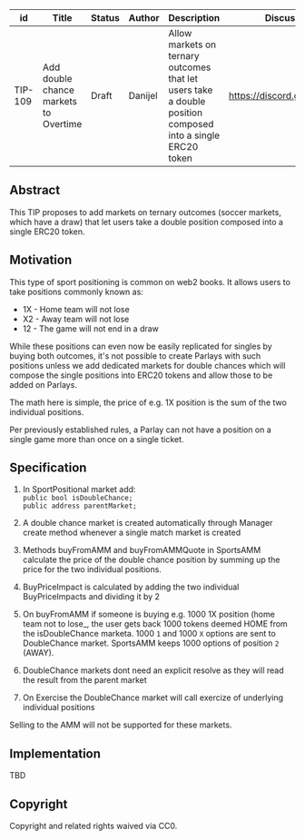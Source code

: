 | id | Title | Status | Author | Description | Discussions to | Created |
| ----------- | ----------- | ----------- | ----------- | ----------- | ----------- | ----------- |
| TIP-109 | Add double chance markets to Overtime| Draft | Danijel | Allow markets on ternary outcomes that let users take a double position composed into a single ERC20 token  | https://discord.gg/rPpPcMXSeU | 2022-11-29


## Abstract

This TIP proposes to add markets on ternary outcomes (soccer markets, which have a draw) that let users take a double position composed into a single ERC20 token.
 
## Motivation
 
This type of sport positioning is common on web2 books. It allows users to take positions commonly known as:
 - 1X - Home team will not lose
 - X2 - Away team will not lose
 - 12 - The game will not end in a draw  
 
While these positions can even now be easily replicated for singles by buying both outcomes, it's not possible to create Parlays with such positions unless we add dedicated markets for double chances which will compose the single positions into ERC20 tokens and allow those to be added on Parlays.  

The math here is simple, the price of e.g. 1X position is the sum of the two individual positions.  
 
Per previously established rules, a Parlay can not have a position on a single game more than once on a single ticket.   

 
## Specification 

1. In SportPositional market add:  
`public bool isDoubleChance;`  
`public address parentMarket;`  

2. A double chance market is created automatically through Manager create method whenever a single match market is created

3. Methods buyFromAMM and buyFromAMMQuote in SportsAMM calculate the price of the double chance position by summing up the price for the two individual positions.  
4. BuyPriceImpact is calculated by adding the two individual BuyPriceImpacts and dividing it by 2  
5. On buyFromAMM if someone is buying e.g. 1000 1X position (home team not to lose_, the user gets back 1000 tokens deemed HOME from the isDoubleChance marketa. 1000 `1` and 1000 `X` options are sent to DoubleChance market. SportsAMM keeps 1000 options of position `2` (AWAY).  
6. DoubleChance markets dont need an explicit resolve as they will read the result from the parent market
7. On Exercise the DoubleChance market will call exercize of underlying individual positions  


Selling to the AMM will not be supported for these markets.     
## Implementation

TBD

## Copyright
 
Copyright and related rights waived via CC0.

